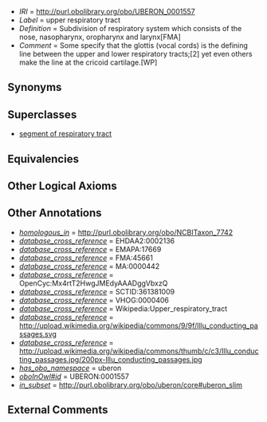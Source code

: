  * *IRI* = http://purl.obolibrary.org/obo/UBERON_0001557
 * *Label* = upper respiratory tract
 * *Definition* = Subdivision of respiratory system which consists of the nose, nasopharynx, oropharynx and larynx[FMA]
 * *Comment* = Some specify that the glottis (vocal cords) is the defining line between the upper and lower respiratory tracts;[2] yet even others make the line at the cricoid cartilage.[WP]

## Synonyms


## Superclasses

 * [segment of respiratory tract](../../UBERON/72/UBERON_0000072.md)

## Equivalencies


## Other Logical Axioms


## Other Annotations

 * *[homologous_in](../../core#homologous/in/core#homologous_in.md)* = http://purl.obolibrary.org/obo/NCBITaxon_7742
 * *[database_cross_reference](../../ef/oboInOwl#hasDbXref.md)* = EHDAA2:0002136
 * *[database_cross_reference](../../ef/oboInOwl#hasDbXref.md)* = EMAPA:17669
 * *[database_cross_reference](../../ef/oboInOwl#hasDbXref.md)* = FMA:45661
 * *[database_cross_reference](../../ef/oboInOwl#hasDbXref.md)* = MA:0000442
 * *[database_cross_reference](../../ef/oboInOwl#hasDbXref.md)* = OpenCyc:Mx4rtT2HwgJMEdyAAADggVbxzQ
 * *[database_cross_reference](../../ef/oboInOwl#hasDbXref.md)* = SCTID:361381009
 * *[database_cross_reference](../../ef/oboInOwl#hasDbXref.md)* = VHOG:0000406
 * *[database_cross_reference](../../ef/oboInOwl#hasDbXref.md)* = Wikipedia:Upper_respiratory_tract
 * *[database_cross_reference](../../ef/oboInOwl#hasDbXref.md)* = http://upload.wikimedia.org/wikipedia/commons/9/9f/Illu_conducting_passages.svg
 * *[database_cross_reference](../../ef/oboInOwl#hasDbXref.md)* = http://upload.wikimedia.org/wikipedia/commons/thumb/c/c3/Illu_conducting_passages.jpg/200px-Illu_conducting_passages.jpg
 * *[has_obo_namespace](../../ce/oboInOwl#hasOBONamespace.md)* = uberon
 * *[oboInOwl#id](../../id/oboInOwl#id.md)* = UBERON:0001557
 * *[in_subset](../../et/oboInOwl#inSubset.md)* = http://purl.obolibrary.org/obo/uberon/core#uberon_slim

## External Comments

